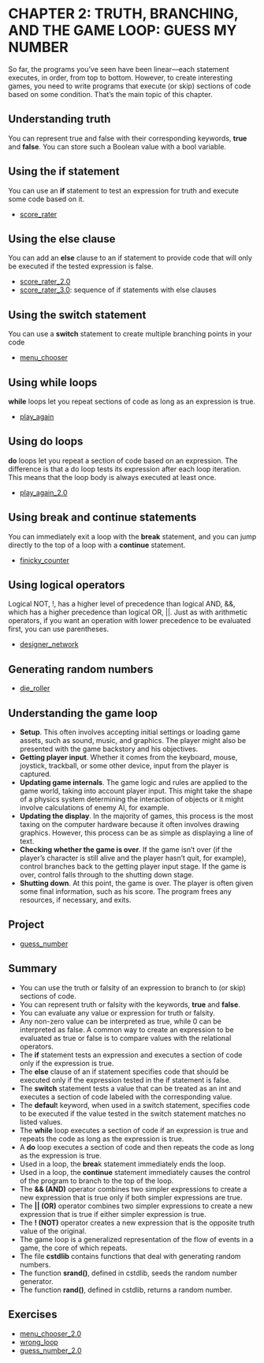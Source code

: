 # CHAPTER 2: TRUTH, BRANCHING, AND THE GAME LOOP: GUESS MY NUMBER

So far, the programs you’ve seen have been linear—each statement executes, in order, from top to bottom. However, to create interesting games, you need to write programs that execute (or skip) sections of code based on some condition. That’s the main topic of this chapter.

## Understanding truth

You can represent true and false with their corresponding keywords, **true** and **false**. You can store such a Boolean value with a bool variable.

## Using the if statement

You can use an **if** statement to test an expression for truth and execute some code based on it.

- [score_rater](score_rater.cc)

## Using the else clause

You can add an **else** clause to an if statement to provide code that will only be executed if the tested expression is false.

- [score_rater_2.0](score_rater_2.0.cc)
- [score_rater_3.0](score_rater_3.0.cc): sequence of if statements with else clauses

## Using the switch statement

You can use a **switch** statement to create multiple branching points in your code

- [menu_chooser](menu_chooser.cc)

## Using while loops

**while** loops let you repeat sections of code as long as an expression is true.

- [play_again](play_again.cc)

## Using do loops

**do** loops let you repeat a section of code based on an expression. The difference is that a do loop tests its expression after each loop iteration. This means that the loop body is always executed at least once.

- [play_again_2.0](play_again_2.0.cc)

## Using break and continue statements

You can immediately exit a loop with the **break** statement, and you can jump directly to the top of a loop with a **continue** statement.

- [finicky_counter](finicky_counter.cc)

## Using logical operators

Logical NOT, !, has a higher level of precedence than logical AND, &&, which has a higher precedence than logical OR, ||. Just as with arithmetic operators, if you want an operation with lower precedence to be evaluated first, you can use parentheses.

- [designer_network](designer_network.cc)

## Generating random numbers

- [die_roller](die_roller.cc)

## Understanding the game loop

- **Setup**. This often involves accepting initial settings or loading game assets, such as sound, music, and graphics. The player might also be presented with the game backstory and his objectives.
- **Getting player input**. Whether it comes from the keyboard, mouse, joystick, trackball, or some other device, input from the player is captured.
 - **Updating game internals**. The game logic and rules are applied to the game world, taking into account player input. This might take the shape of a physics system determining the interaction of objects or it might involve calculations of enemy AI, for example.
 - **Updating the display**. In the majority of games, this process is the most taxing on the computer hardware because it often involves drawing graphics. However, this process can be as simple as displaying a line of text.
 - **Checking whether the game is over**. If the game isn’t over (if the player’s character is still alive and the player hasn’t quit, for example), control branches back to the getting player input stage. If the game is over, control falls through to the shutting down stage.
 - **Shutting down**. At this point, the game is over. The player is often given some final information, such as his score. The program frees any resources, if necessary, and exits.

 ## Project

 - [guess_number](guess_number.cc)

 ## Summary

 - You can use the truth or falsity of an expression to branch to (or skip) sections of code.
 - You can represent truth or falsity with the keywords, **true** and **false**.
 - You can evaluate any value or expression for truth or falsity.
 - Any non-zero value can be interpreted as true, while 0 can be interpreted as false.
 A common way to create an expression to be evaluated as true or false is to compare values with the relational operators.
 - The **if** statement tests an expression and executes a section of code only if the expression is true.
 - The **else** clause of an if statement specifies code that should be executed only if the expression tested in the if statement is false.
 - The **switch** statement tests a value that can be treated as an int and executes a section of code labeled with the corresponding value.
 - The **defaul**t keyword, when used in a switch statement, specifies code to be executed if the value tested in the switch statement matches no listed values.
 - The **while** loop executes a section of code if an expression is true and repeats the code as long as the expression is true.
 - A **do** loop executes a section of code and then repeats the code as long as the expression is true.
 - Used in a loop, the **brea**k statement immediately ends the loop.
 - Used in a loop, the **continue** statement immediately causes the control of the program to branch to the top of the loop.
 - The **&& (AND)** operator combines two simpler expressions to create a new expression that is true only if both simpler expressions are true.
 - The **|| (OR)** operator combines two simpler expressions to create a new expression that is true if either simpler expression is true.
 - The **! (NOT)** operator creates a new expression that is the opposite truth value of the original.
 - The game loop is a generalized representation of the flow of events in a game, the core of which repeats.
 - The file **cstdlib** contains functions that deal with generating random numbers.
 - The function **srand()**, defined in cstdlib, seeds the random number generator.
 - The function **rand()**, defined in cstdlib, returns a random number.

 ## Exercises

- [menu_chooser_2.0](menu_chooser_2.0.cc)
- [wrong_loop](wrong_loop.cc)
- [guess_number_2.0](guess_number_2.0.cc)
